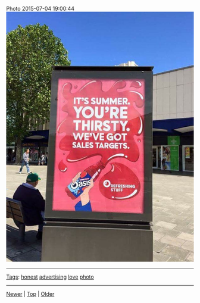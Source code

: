 <!--
title: Photo 2015-07-04 19
date: 2020-06-28T14:55:35.494Z
tags: honest, advertising, love, photo
-->








Photo 2015-07-04 19:00:44
![](123219452382-0.jpg)

<!--BOTTOM-POST-NAVIGATION-->
---

[Tags](tags.md): [honest](tag-honest.md) [advertising](tag-advertising.md) [love](tag-love.md) [photo](tag-photo.md)

---

[Newer](122075076322.md) | [Top](index.md) | [Older](123884671937.md)